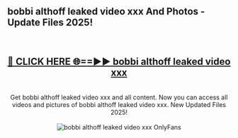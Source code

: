 <h2>bobbi althoff leaked video xxx And Photos - Update Files 2025!</h2>
<br>
<div align="center">
<h2><a href="https://linkcuts.com/hfmhzwbr" rel="nofollow">🔴 CLICK HERE 🌐==►► bobbi althoff leaked video xxx</a></h2>
<br>
Get bobbi althoff leaked video xxx and all content. Now you can access all videos and pictures of bobbi althoff leaked video xxx. New Updated Files 2025!
<br>
<br>
<a href="https://linkcuts.com/hfmhzwbr" rel="nofollow" data-target="animated-image.originalLink"><img src="https://i.ibb.co.com/WyWwxjT/player-gif2.gif" alt="bobbi althoff leaked video xxx OnlyFans" style="max-width: 100%; display: inline-block;" data-target="animated-image.originalImage"></a>
</div>
<br>